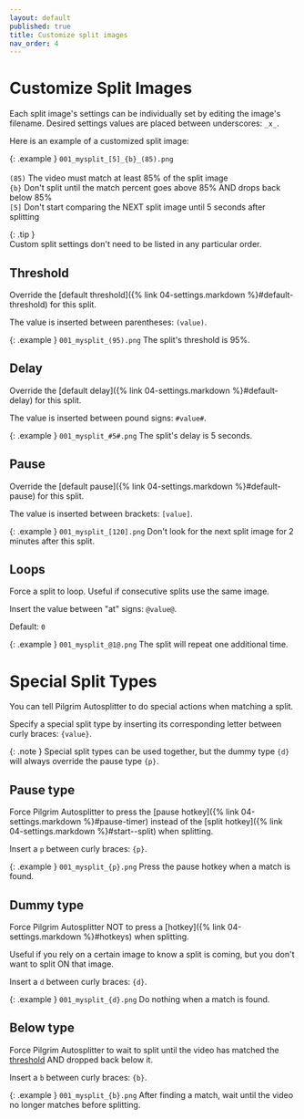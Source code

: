 ```yaml
---
layout: default
published: true
title: Customize split images
nav_order: 4
---
```


<link rel="stylesheet" href="css/main.css">

# Customize Split Images

Each split image's settings can be individually set by editing the image's filename. Desired settings values are placed between underscores: `_x_`.

Here is an example of a customized split image:

{: .example }
`001_mysplit_[5]_{b}_(85).png`<br>  
`(85)` The video must match at least 85% of the split image  
`{b}` Don't split until the match percent goes above 85% AND drops back below 85%  
`[5]` Don't start comparing the NEXT split image until 5 seconds after splitting

{: .tip }  
Custom split settings don't need to be listed in any particular order.

## Threshold

Override the [default threshold]({% link 04-settings.markdown %}#default-threshold) for this split.

The value is inserted between parentheses: `(value)`.

{: .example }
`001_mysplit_(95).png` The split's threshold is 95%.

## Delay

Override the [default delay]({% link 04-settings.markdown %}#default-delay) for this split.

The value is inserted between pound signs: `#value#`.

{: .example }
`001_mysplit_#5#.png` The split's delay is 5 seconds.

## Pause

Override the [default pause]({% link 04-settings.markdown %}#default-pause) for this split.

The value is inserted between brackets: `[value]`.

{: .example }
`001_mysplit_[120].png` Don't look for the next split image for 2 minutes after this split.

## Loops

Force a split to loop. Useful if consecutive splits use the same image.

Insert the value between "at" signs: `@value@`.

Default: `0`

{: .example }
`001_mysplit_@1@.png` The split will repeat one additional time.

# Special Split Types

You can tell Pilgrim Autosplitter to do special actions when matching a split. 

Specify a special split type by inserting its corresponding letter between curly braces: `{value}`. 

{: .note }
Special split types can be used together, but the dummy type `{d}` will always override the pause type `{p}`.

## Pause type

Force Pilgrim Autosplitter to press the [pause hotkey]({% link 04-settings.markdown %}#pause-timer) instead of the [split hotkey]({% link 04-settings.markdown %}#start--split) when splitting. 

Insert a `p` between curly braces: `{p}`.

{: .example }
`001_mysplit_{p}.png` Press the pause hotkey when a match is found.

## Dummy type

Force Pilgrim Autosplitter NOT to press a [hotkey]({% link 04-settings.markdown %}#hotkeys) when splitting.

Useful if you rely on a certain image to know a split is coming, but you don't want to split ON that image.

Insert a `d` between curly braces: `{d}`.

{: .example }
`001_mysplit_{d}.png` Do nothing when a match is found.

## Below type

Force Pilgrim Autosplitter to wait to split until the video has matched the [threshold](#threshold) AND dropped back below it.

Insert a `b` between curly braces: `{b}`.

{: .example }
`001_mysplit_{b}.png` After finding a match, wait until the video no longer matches before splitting.
